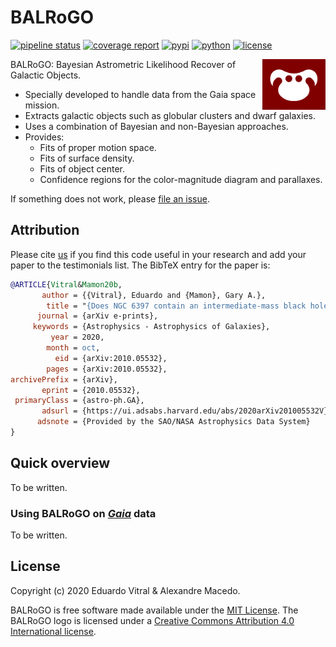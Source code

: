 # BALRoGO

[![pipeline status](https://gitlab.com/eduardo-vitral/balrogo/badges/master/pipeline.svg)](https://gitlab.com/eduardo-vitral/balrogo/-/commits/master)
[![coverage report](https://gitlab.com/eduardo-vitral/balrogo/badges/master/coverage.svg)](https://gitlab.com/eduardo-vitral/balrogo/-/commits/master)
[![pypi](https://img.shields.io/pypi/v/balrogo.svg)](https://pypi.python.org/pypi/balrogo/)
[![python](https://img.shields.io/pypi/pyversions/balrogo.svg)](https://pypi.python.org/pypi/balrogo)
[![license](http://img.shields.io/badge/license-MIT-blue.svg)](LICENSE)

<!-- markdownlint-disable-next-line no-inline-html -->
<img alt="logo" align="right" src="logo.png" width="20%" />

BALRoGO: Bayesian Astrometric Likelihood Recover of Galactic Objects.

- Specially developed to handle data from the Gaia space mission.
- Extracts galactic objects such as globular clusters and dwarf galaxies.
- Uses a combination of Bayesian and non-Bayesian approaches.
- Provides:
  - Fits of proper motion space.
  - Fits of surface density.
  - Fits of object center.
  - Confidence regions for the color-magnitude diagram and parallaxes.

If something does not work, please [file an issue](https://gitlab.com/eduardo-vitral/balrogo/-/issues).

## Attribution

Please cite [us](https://arxiv.org/abs/2010.05532) if you find this code useful in your research and add your paper to the testimonials list. The BibTeX entry for the paper is:

```bibtex
@ARTICLE{Vitral&Mamon20b,
       author = {{Vitral}, Eduardo and {Mamon}, Gary A.},
        title = "{Does NGC 6397 contain an intermediate-mass black hole or a more diffuse inner sub-cluster?}",
      journal = {arXiv e-prints},
     keywords = {Astrophysics - Astrophysics of Galaxies},
         year = 2020,
        month = oct,
          eid = {arXiv:2010.05532},
        pages = {arXiv:2010.05532},
archivePrefix = {arXiv},
       eprint = {2010.05532},
 primaryClass = {astro-ph.GA},
       adsurl = {https://ui.adsabs.harvard.edu/abs/2020arXiv201005532V},
      adsnote = {Provided by the SAO/NASA Astrophysics Data System}
}
```

## Quick overview

To be written.

### Using BALRoGO on [*Gaia*](https://www.cosmos.esa.int/web/gaia/data-access) data

To be written.

## License

Copyright (c) 2020 Eduardo Vitral & Alexandre Macedo.

BALRoGO is free software made available under the [MIT License](LICENSE). The BALRoGO logo is licensed under a [Creative Commons Attribution 4.0 International license](https://creativecommons.org/licenses/by/4.0/).

